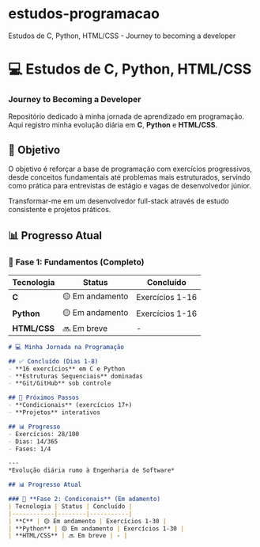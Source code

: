 # estudos-programacao
Estudos de C, Python, HTML/CSS  - Journey to becoming a developer

# 💻 Estudos de C, Python, HTML/CSS 
### Journey to Becoming a Developer

Repositório dedicado à minha jornada de aprendizado em programação. Aqui registro minha evolução diária em **C**, **Python** e **HTML/CSS**.

## 🎯 Objetivo
O objetivo é reforçar a base de programação com exercícios progressivos, desde conceitos fundamentais até problemas mais estruturados, servindo como prática para entrevistas de estágio e vagas de desenvolvedor júnior.

Transformar-me em um desenvolvedor full-stack através de estudo consistente e projetos práticos.

## 📊 Progresso Atual

### 🌱 **Fase 1: Fundamentos** (Completo)
| Tecnologia | Status | Concluído |
|------------|--------|-----------|
| **C** | 🟡 Em andamento | Exercícios 1-16 |
| **Python** | 🟡 Em andamento | Exercícios 1-16 |
| **HTML/CSS** | 🔜 Em breve | - |

```markdown
# 💻 Minha Jornada na Programação

## ✅ Concluído (Dias 1-8)
- **16 exercícios** em C e Python
- **Estruturas Sequenciais** dominadas
- **Git/GitHub** sob controle

## 🚀 Próximos Passos
- **Condicionais** (exercícios 17+)
- **Projetos** interativos

## 📊 Progresso
- Exercícios: 28/100
- Dias: 14/365
- Fases: 1/4

---
*Evolução diária rumo à Engenharia de Software*

## 📊 Progresso Atual

### 🌱 **Fase 2: Condiconais** (Em adamento)
| Tecnologia | Status | Concluído |
|------------|--------|-----------|
| **C** | 🟡 Em andamento | Exercícios 1-30 |
| **Python** | 🟡 Em andamento | Exercícios 1-30 |
| **HTML/CSS** | 🔜 Em breve | - |